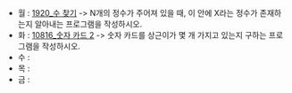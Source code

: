 - 월 : [1920_수 찾기](https://www.acmicpc.net/problem/1920) -> N개의 정수가 주어져 있을 때, 이 안에 X라는 정수가 존재하는지 알아내는 프로그램을 작성하시오.
- 화 : [10816_숫자 카드 2](https://www.acmicpc.net/problem/10816) -> 숫자 카드를 상근이가 몇 개 가지고 있는지 구하는 프로그램을 작성하시오.
- 수 :
- 목 : 
- 금 : 
